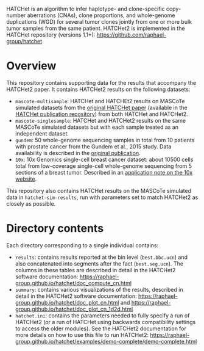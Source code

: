 HATCHet is an algorithm to infer haplotype- and clone-specific copy-number aberrations (CNAs), clone proportions, and whole-genome duplications (WGD) for several tumor clones jointly from one or more bulk tumor samples from the same patient. HATCHet2 is implemented in the HATCHet repository (versions 1.1+): https://github.com/raphael-group/hatchet

# Overview
This repository contains supporting data for the results that accompany the HATCHet2 paper. It contains HATCHet2 results on the following datasets:
* `mascote-multisample`: HATCHet and HATCHEt2 results on MASCoTe simulated datasets from the [original HATCHet paper](https://www.nature.com/articles/s41467-020-17967-y) (available in the [HATCHet publication repository](https://github.com/raphael-group/hatchet-paper)) from both HATCHet and HATCHet2.
* `mascote-singlesample`: HATCHet and HATCHet2 results on the same MASCoTe simulated datasets but with each sample treated as an independent dataset.
* `gundem`: 50 whole-genome sequencing samples in total from 10 patients with prostate cancer from the Gundem et al., 2015 study. Data availability is described in the [original publication](https://www.nature.com/articles/nature14347).
* `10x`: 10x Genomics single-cell breast cancer dataset: about 10500 cells total from low-coverage single-cell whole-genome sequencing from 5 sections of a breast tumor. Described in an [application note on the 10x website](https://pages.10xgenomics.com/rs/446-PBO-704/images/10x_AN026_SCCNV_Assessing_Tumor%20Heterogeneity_digital.pdf).

This repository also contains HATCHet results on the MASCoTe simulated data in `hatchet-sim-results`, run with parameters set to match HATCHet2 as closely as possible.

# Directory contents
Each directory corresponding to a single individual contains:
* `results`: contains results reported at the bin level (`best.bbc.ucn`) and also concatenated into segments after the fact (`best.seg.ucn`). The columns in these tables are described in detail in the HATCHet2 software documentation: https://raphael-group.github.io/hatchet/doc_compute_cn.html
* `summary`: contains various visualizations of the results, described in detail in the HATCHet2 software documentation: https://raphael-group.github.io/hatchet/doc_plot_cn.html and https://raphael-group.github.io/hatchet/doc_plot_cn_1d2d.html 
* `hatchet.ini`: contains the parameters needed to fully specify a run of HATCHet2 (or a run of HATCHet using backwards compatibility settings to access the older modules). See the HATCHet2 documentation for more details on how to use this file to run HATCHet2: https://raphael-group.github.io/hatchet/examples/demo-complete/demo-complete.html
